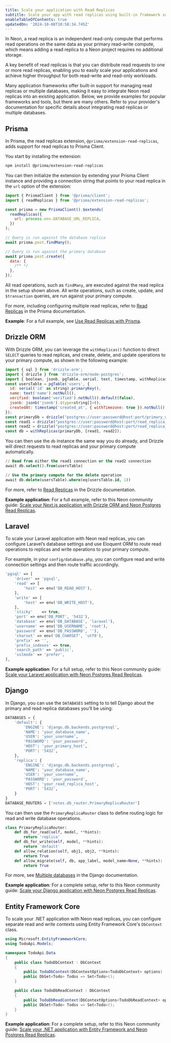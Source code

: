 ```yaml
---
title: Scale your application with Read Replicas
subtitle: Scale your app with read replicas using built-in framework support
enableTableOfContents: true
updatedOn: '2024-10-08T10:58:34.745Z'
---
```


In Neon, a read replica is an independent read-only compute that performs read operations on the same data as your primary read-write compute, which means adding a read replica to a Neon project requires no additional storage.

A key benefit of read replicas is that you can distribute read requests to one or more read replicas, enabling you to easily scale your applications and achieve higher throughput for both read-write and read-only workloads.

Many application frameworks offer built-in support for managing read replicas or multiple databases, making it easy to integrate Neon read replicas into an existing application. Below, we provide examples for popular frameworks and tools, but there are many others. Refer to your provider's documentation for specific details about integrating read replicas or multiple databases.

## Prisma

In Prisma, the read replicas extension, `@prisma/extension-read-replicas`, adds support for read replicas to Prisma Client.

You start by installing the extension:

```bash
npm install @prisma/extension-read-replicas
```

You can then initialize the extension by extending your Prisma Client instance and providing a connection string that points to your read replica in the `url` option of the extension:

```javascript
import { PrismaClient } from '@prisma/client';
import { readReplicas } from '@prisma/extension-read-replicas';

const prisma = new PrismaClient().$extends(
  readReplicas({
    url: process.env.DATABASE_URL_REPLICA,
  })
);

// Query is run against the database replica
await prisma.post.findMany();

// Query is run against the primary database
await prisma.post.create({
  data: {
    /** */
  },
});
```

All read operations, such as `findMany`, are executed against the read replica in the setup shown above. All write operations, such as create, update, and `$transaction` queries, are run against your primary compute.

For more, including configuring multiple read replicas, refer to [Read Replicas](https://www.prisma.io/docs/orm/prisma-client/setup-and-configuration/read-replicas) in the Prisma documentation.

**Example**: For a full example, see [Use Read Replicas with Prisma](https://neon.tech/docs/guides/read-replica-prisma).

## Drizzle ORM

With Drizzle ORM, you can leverage the `withReplicas()` function to direct `SELECT` queries to read replicas, and create, delete, and update operations to your primary compute, as shown in the following example:

```javascript
import { sql } from 'drizzle-orm';
import { drizzle } from 'drizzle-orm/node-postgres';
import { boolean, jsonb, pgTable, serial, text, timestamp, withReplicas } from 'drizzle-orm/pg-core';
const usersTable = pgTable('users', {
  id: serial('id' as string).primaryKey(),
  name: text('name').notNull(),
  verified: boolean('verified').notNull().default(false),
  jsonb: jsonb('jsonb').$type<string[]>(),
  createdAt: timestamp('created_at', { withTimezone: true }).notNull().defaultNow(),
});
const primaryDb = drizzle("postgres://user:password@host:port/primary_db");
const read1 = drizzle("postgres://user:password@host:port/read_replica_1");
const read2 = drizzle("postgres://user:password@host:port/read_replica_2");
const db = withReplicas(primaryDb, [read1, read2]);
```

You can then use the `db` instance the same way you do already, and Drizzle will direct requests to read replicas and your primary compute automatically.

```sql
// Read from either the read1 connection or the read2 connection
await db.select().from(usersTable)

// Use the primary compute for the delete operation
await db.delete(usersTable).where(eq(usersTable.id, 1))
```

For more, refer to [Read Replicas](https://orm.drizzle.team/docs/read-replicas) in the Drizzle documentation.

**Example application**: For a full example, refer to this Neon community guide: [Scale your Next.js application with Drizzle ORM and Neon Postgres Read Replicas](https://neon.tech/guides/read-replica-drizzle).

## Laravel

To scale your Laravel application with Neon read replicas, you can configure Laravel’s database settings and use Eloquent ORM to route read operations to replicas and write operations to your primary compute.

For example, in your `config/database.php`, you can configure read and write connection settings and then route traffic accordingly.

```php
'pgsql' => [
    'driver' => 'pgsql',
    'read' => [
        'host' => env('DB_READ_HOST'),
    ],
    'write' => [
        'host' => env('DB_WRITE_HOST'),
    ],
    'sticky'    => true,
    'port' => env('DB_PORT', '5432'),
    'database' => env('DB_DATABASE', 'laravel'),
    'username' => env('DB_USERNAME', 'root'),
    'password' => env('DB_PASSWORD', ''),
    'charset' => env('DB_CHARSET', 'utf8'),
    'prefix' => '',
    'prefix_indexes' => true,
    'search_path' => 'public',
    'sslmode' => 'prefer',
],
```

**Example application**: For a full setup, refer to this Neon community guide: [Scale your Laravel application with Neon Postgres Read Replicas](https://neon.tech/guides/read-replica-laravel).

## Django

In Django, you can use the `DATABASES` setting to to tell Django about the primary and read replica databases you’ll be using:

```python
DATABASES = {
    'default': {
        'ENGINE': 'django.db.backends.postgresql',
        'NAME': 'your_database_name',
        'USER': 'your_username',
        'PASSWORD': 'your_password',
        'HOST': 'your_primary_host',
        'PORT': '5432',
    },
    'replica': {
        'ENGINE': 'django.db.backends.postgresql',
        'NAME': 'your_database_name',
        'USER': 'your_username',
        'PASSWORD': 'your_password',
        'HOST': 'your_read_replica_host',
        'PORT': '5432',
    }
}
DATABASE_ROUTERS = ['notes.db_router.PrimaryReplicaRouter']
```

You can then use the `PrimaryReplicaRouter` class to define routing logic for read and write database operations.

```python
class PrimaryReplicaRouter:
    def db_for_read(self, model, **hints):
        return 'replica'
    def db_for_write(self, model, **hints):
        return 'default'
    def allow_relation(self, obj1, obj2, **hints):
        return True
    def allow_migrate(self, db, app_label, model_name=None, **hints):
        return True
```

For more, see [Multiple databases](https://docs.djangoproject.com/en/5.1/topics/db/multi-db/) in the Django documentation.

**Example application**: For a complete setup, refer to this Neon community guide: [Scale your Django application with Neon Postgres Read Replicas](https://neon.tech/guides/read-replica-django).

## Entity Framework Core

To scale your .NET application with Neon read replicas, you can configure separate read and write contexts using Entity Framework Core's `DbContext` class.

```csharp
using Microsoft.EntityFrameworkCore;
using TodoApi.Models;

namespace TodoApi.Data
{
    public class TodoDbContext : DbContext
    {
        public TodoDbContext(DbContextOptions<TodoDbContext> options) : base(options) { }
        public DbSet<Todo> Todos => Set<Todo>();
    }

    public class TodoDbReadContext : DbContext
    {
        public TodoDbReadContext(DbContextOptions<TodoDbReadContext> options) : base(options) { }
        public DbSet<Todo> Todos => Set<Todo>();
    }
}
```

**Example application**: For a complete setup, refer to this Neon community guide: [Scale your .NET application with Entity Framework and Neon Postgres Read Replicas](https://neon.tech/guides/read-replica-entity-framework).

<NeedHelp/>